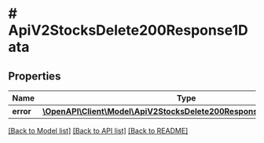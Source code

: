 # # ApiV2StocksDelete200Response1Data

## Properties

Name | Type | Description | Notes
------------ | ------------- | ------------- | -------------
**error** | [**\OpenAPI\Client\Model\ApiV2StocksDelete200Response1DataErrorInner[]**](ApiV2StocksDelete200Response1DataErrorInner.md) |  | [optional]

[[Back to Model list]](../../README.md#models) [[Back to API list]](../../README.md#endpoints) [[Back to README]](../../README.md)
